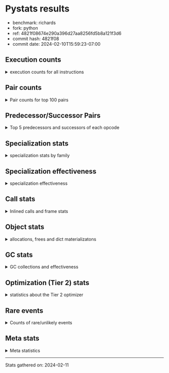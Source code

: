 
# Pystats results

- benchmark: richards
- fork: python
- ref: 4821f08674e290a396d27aa8256fd5b8a121f3d6
- commit hash: 4821f08
- commit date: 2024-02-10T15:59:23-07:00

## Execution counts

<details>
<summary> execution counts for all instructions </summary>

|Name | Count | Self | Cumulative | Miss ratio | 
|---|---:|---:|---:|---:|
| LOAD_FAST | 741,180,480 | 22.4% | 22.4% |  |
| LOAD_ATTR_INSTANCE_VALUE | 323,334,640 | 9.8% | 32.2% | 38.7% |
| TO_BOOL_BOOL | 274,862,740 | 8.3% | 40.6% |  |
| POP_JUMP_IF_FALSE | 208,167,600 | 6.3% | 46.9% |  |
| LOAD_ATTR_METHOD_WITH_VALUES | 155,455,760 | 4.7% | 51.6% | 48.9% |
| CALL_PY_EXACT_ARGS | 154,286,660 | 4.7% | 56.2% | 9.1% |
| RESUME_CHECK | 154,031,020 | 4.7% | 60.9% | 0.0% |
| RETURN_VALUE | 154,028,680 | 4.7% | 65.6% |  |
| STORE_FAST | 133,579,600 | 4.0% | 69.6% |  |
| STORE_ATTR_INSTANCE_VALUE | 119,225,200 | 3.6% | 73.2% | 14.5% |
| LOAD_GLOBAL_MODULE | 118,917,880 | 3.6% | 76.8% |  |
| COPY | 118,888,160 | 3.6% | 80.4% |  |
| LOAD_CONST | 111,925,520 | 3.4% | 83.8% |  |
| POP_TOP | 86,002,960 | 2.6% | 86.4% |  |
| POP_JUMP_IF_NOT_NONE | 61,509,760 | 1.9% | 88.3% |  |
| POP_JUMP_IF_TRUE | 55,180,480 | 1.7% | 90.0% |  |
| POP_JUMP_IF_NONE | 44,918,080 | 1.4% | 91.3% |  |
| LOAD_FAST_LOAD_FAST | 40,939,840 | 1.2% | 92.6% |  |
| UNARY_NOT | 39,780,960 | 1.2% | 93.8% |  |
| JUMP_BACKWARD | 37,106,560 | 1.1% | 94.9% |  |
| COMPARE_OP_INT | 28,265,780 | 0.9% | 95.8% |  |
| JUMP_FORWARD | 21,632,000 | 0.7% | 96.4% |  |
| LOAD_GLOBAL_BUILTIN | 21,053,080 | 0.6% | 97.0% |  |
| CALL_ISINSTANCE | 21,052,720 | 0.6% | 97.7% |  |
| BINARY_OP_ADD_INT | 19,346,780 | 0.6% | 98.3% |  |
| SWAP | 18,194,560 | 0.6% | 98.8% |  |
| BINARY_SUBSCR_LIST_INT | 13,614,360 | 0.4% | 99.2% |  |
| BINARY_OP | 8,002,520 | 0.2% | 99.5% |  |
| BINARY_OP_SUBTRACT_INT | 6,178,520 | 0.2% | 99.7% |  |
| FOR_ITER_RANGE | 3,724,180 | 0.1% | 99.8% |  |
| NOP | 3,718,160 | 0.1% | 99.9% |  |
| STORE_SUBSCR_LIST_INT | 2,980,440 | 0.1% | 100.0% |  |
| GET_ITER | 745,040 | 0.0% | 100.0% |  |
| RETURN_CONST | 10,880 | 0.0% | 100.0% |  |
| EXIT_INIT_CHECK | 7,800 | 0.0% | 100.0% |  |
| CALL_ALLOC_AND_ENTER_INIT | 7,800 | 0.0% | 100.0% |  |
| LOAD_ATTR | 5,880 | 0.0% | 100.0% |  |
| STORE_ATTR | 4,560 | 0.0% | 100.0% |  |
| CALL | 3,560 | 0.0% | 100.0% |  |
| LOAD_GLOBAL | 3,520 | 0.0% | 100.0% |  |
| BUILD_LIST | 2,560 | 0.0% | 100.0% |  |
| EXTENDED_ARG | 960 | 0.0% | 100.0% |  |
| INTERPRETER_EXIT | 840 | 0.0% | 100.0% |  |
| RESUME | 740 | 0.0% | 100.0% | 2.7% |
| PUSH_NULL | 640 | 0.0% | 100.0% |  |
| TO_BOOL | 600 | 0.0% | 100.0% |  |
| COMPARE_OP | 440 | 0.0% | 100.0% |  |
| CALL_BUILTIN_CLASS | 360 | 0.0% | 100.0% |  |
| LOAD_DEREF | 160 | 0.0% | 100.0% |  |
| FOR_ITER | 120 | 0.0% | 100.0% |  |
| LOAD_ATTR_MODULE | 120 | 0.0% | 100.0% |  |
| BINARY_SUBSCR | 80 | 0.0% | 100.0% |  |
| STORE_SUBSCR | 80 | 0.0% | 100.0% |  |
| CALL_FUNCTION_EX | 80 | 0.0% | 100.0% |  |
| COPY_FREE_VARS | 80 | 0.0% | 100.0% |  |
| BINARY_OP_SUBTRACT_FLOAT | 60 | 0.0% | 100.0% |  |


</details>

## Pair counts

<details>
<summary> Pair counts for top 100 pairs </summary>

|Pair | Count | Self | Cumulative | 
|---|---:|---:|---:|
| LOAD_FAST LOAD_ATTR_INSTANCE_VALUE | 271,081,480 | 8.2% | 8.2% |
| TO_BOOL_BOOL POP_JUMP_IF_FALSE | 179,901,440 | 5.4% | 13.7% |
| CALL_PY_EXACT_ARGS RESUME_CHECK | 154,022,180 | 4.7% | 18.3% |
| LOAD_FAST LOAD_ATTR_METHOD_WITH_VALUES | 154,017,720 | 4.7% | 23.0% |
| RESUME_CHECK LOAD_FAST | 119,089,300 | 3.6% | 26.6% |
| COPY TO_BOOL_BOOL | 100,693,440 | 3.0% | 29.6% |
| POP_JUMP_IF_FALSE LOAD_FAST | 99,494,080 | 3.0% | 32.7% |
| LOAD_ATTR_METHOD_WITH_VALUES CALL_PY_EXACT_ARGS | 94,094,560 | 2.8% | 35.5% |
| LOAD_FAST STORE_ATTR_INSTANCE_VALUE | 88,258,800 | 2.7% | 38.2% |
| STORE_FAST LOAD_FAST | 88,065,600 | 2.7% | 40.8% |
| STORE_ATTR_INSTANCE_VALUE LOAD_FAST | 83,526,620 | 2.5% | 43.4% |
| POP_TOP LOAD_FAST | 77,813,760 | 2.4% | 45.7% |
| LOAD_ATTR_INSTANCE_VALUE COPY | 68,352,580 | 2.1% | 47.8% |
| LOAD_CONST LOAD_FAST | 58,383,680 | 1.8% | 49.6% |
| LOAD_GLOBAL_MODULE TO_BOOL_BOOL | 58,155,080 | 1.8% | 51.3% |
| RETURN_VALUE TO_BOOL_BOOL | 55,180,400 | 1.7% | 53.0% |
| TO_BOOL_BOOL POP_JUMP_IF_TRUE | 55,180,380 | 1.7% | 54.7% |
| POP_JUMP_IF_NOT_NONE LOAD_FAST | 50,838,080 | 1.5% | 56.2% |
| RETURN_VALUE RETURN_VALUE | 49,544,320 | 1.5% | 57.7% |
| LOAD_ATTR_INSTANCE_VALUE STORE_FAST | 49,507,660 | 1.5% | 59.2% |
| LOAD_FAST POP_JUMP_IF_NOT_NONE | 46,631,040 | 1.4% | 60.6% |
| LOAD_FAST POP_JUMP_IF_NONE | 44,918,080 | 1.4% | 62.0% |
| LOAD_ATTR_INSTANCE_VALUE LOAD_FAST | 43,117,860 | 1.3% | 63.3% |
| LOAD_FAST RETURN_VALUE | 42,594,640 | 1.3% | 64.6% |
| POP_JUMP_IF_FALSE POP_TOP | 39,780,960 | 1.2% | 65.8% |
| TO_BOOL_BOOL UNARY_NOT | 39,780,920 | 1.2% | 67.0% |
| LOAD_ATTR_INSTANCE_VALUE TO_BOOL_BOOL | 39,780,880 | 1.2% | 68.2% |
| LOAD_ATTR_INSTANCE_VALUE CALL_PY_EXACT_ARGS | 34,927,800 | 1.1% | 69.3% |
| POP_JUMP_IF_NONE JUMP_BACKWARD | 34,127,360 | 1.0% | 70.3% |
| JUMP_BACKWARD LOAD_GLOBAL_MODULE | 34,127,340 | 1.0% | 71.3% |
| UNARY_NOT COPY | 32,340,960 | 1.0% | 72.3% |
| POP_JUMP_IF_TRUE POP_TOP | 32,340,960 | 1.0% | 73.3% |
| RETURN_VALUE STORE_FAST | 31,693,600 | 1.0% | 74.2% |
| STORE_ATTR_INSTANCE_VALUE LOAD_CONST | 30,775,280 | 0.9% | 75.2% |
| LOAD_ATTR_INSTANCE_VALUE LOAD_CONST | 29,170,660 | 0.9% | 76.1% |
| LOAD_ATTR_METHOD_WITH_VALUES LOAD_FAST_LOAD_FAST | 28,491,480 | 0.9% | 76.9% |
| COMPARE_OP_INT POP_JUMP_IF_FALSE | 28,265,780 | 0.9% | 77.8% |
| LOAD_ATTR_METHOD_WITH_VALUES LOAD_FAST | 28,234,020 | 0.9% | 78.6% |
| LOAD_FAST LOAD_GLOBAL_MODULE | 27,558,080 | 0.8% | 79.5% |
| POP_JUMP_IF_FALSE RETURN_VALUE | 26,784,960 | 0.8% | 80.3% |
| LOAD_ATTR_INSTANCE_VALUE RETURN_VALUE | 25,870,100 | 0.8% | 81.1% |
| POP_JUMP_IF_FALSE LOAD_GLOBAL_MODULE | 24,661,880 | 0.7% | 81.8% |
| LOAD_FAST STORE_FAST | 24,402,240 | 0.7% | 82.5% |
| RESUME_CHECK LOAD_CONST | 21,321,080 | 0.6% | 83.2% |
| JUMP_FORWARD LOAD_FAST | 21,259,520 | 0.6% | 83.8% |
| LOAD_GLOBAL_BUILTIN LOAD_FAST | 21,053,080 | 0.6% | 84.5% |
| POP_JUMP_IF_TRUE LOAD_FAST | 21,052,800 | 0.6% | 85.1% |
| LOAD_FAST_LOAD_FAST LOAD_ATTR_INSTANCE_VALUE | 21,052,760 | 0.6% | 85.7% |
| STORE_FAST LOAD_GLOBAL_BUILTIN | 21,052,640 | 0.6% | 86.4% |
| CALL_ISINSTANCE TO_BOOL_BOOL | 21,052,640 | 0.6% | 87.0% |
| LOAD_GLOBAL_MODULE CALL_ISINSTANCE | 21,052,640 | 0.6% | 87.7% |
| COPY LOAD_ATTR_INSTANCE_VALUE | 18,194,360 | 0.6% | 88.2% |
| SWAP STORE_ATTR_INSTANCE_VALUE | 18,194,360 | 0.6% | 88.8% |
| LOAD_CONST BINARY_OP_ADD_INT | 16,368,160 | 0.5% | 89.3% |
| LOAD_ATTR_INSTANCE_VALUE POP_JUMP_IF_NOT_NONE | 14,878,680 | 0.5% | 89.7% |
| LOAD_FAST CALL_PY_EXACT_ARGS | 14,358,760 | 0.4% | 90.1% |
| RETURN_VALUE POP_TOP | 13,878,280 | 0.4% | 90.6% |
| POP_JUMP_IF_FALSE LOAD_CONST | 13,727,040 | 0.4% | 91.0% |
| RESUME_CHECK LOAD_GLOBAL_MODULE | 13,617,600 | 0.4% | 91.4% |
| LOAD_FAST BINARY_SUBSCR_LIST_INT | 13,614,320 | 0.4% | 91.8% |
| LOAD_CONST STORE_FAST | 13,613,120 | 0.4% | 92.2% |
| STORE_FAST JUMP_FORWARD | 13,447,360 | 0.4% | 92.6% |
| BINARY_OP_ADD_INT SWAP | 13,392,260 | 0.4% | 93.0% |
| LOAD_FAST_LOAD_FAST STORE_ATTR_INSTANCE_VALUE | 12,441,600 | 0.4% | 93.4% |
| LOAD_GLOBAL_MODULE COMPARE_OP_INT | 10,964,360 | 0.3% | 93.7% |
| LOAD_GLOBAL_MODULE LOAD_ATTR_INSTANCE_VALUE | 10,642,960 | 0.3% | 94.1% |
| BINARY_SUBSCR_LIST_INT STORE_FAST | 10,638,380 | 0.3% | 94.4% |
| LOAD_GLOBAL_MODULE COPY | 10,413,720 | 0.3% | 94.7% |
| LOAD_CONST COMPARE_OP_INT | 9,378,720 | 0.3% | 95.0% |
| POP_TOP JUMP_FORWARD | 8,184,640 | 0.2% | 95.2% |
| LOAD_CONST BINARY_OP | 7,997,040 | 0.2% | 95.5% |
| LOAD_ATTR_INSTANCE_VALUE COMPARE_OP_INT | 7,922,480 | 0.2% | 95.7% |
| LOAD_FAST COPY | 7,780,800 | 0.2% | 95.9% |
| POP_JUMP_IF_NOT_NONE LOAD_FAST_LOAD_FAST | 7,697,600 | 0.2% | 96.2% |
| POP_JUMP_IF_NONE LOAD_FAST | 7,549,440 | 0.2% | 96.4% |
| STORE_FAST LOAD_GLOBAL_MODULE | 7,441,200 | 0.2% | 96.6% |
| LOAD_FAST_LOAD_FAST CALL_PY_EXACT_ARGS | 7,440,440 | 0.2% | 96.9% |
| UNARY_NOT RETURN_VALUE | 7,440,000 | 0.2% | 97.1% |
| LOAD_CONST BINARY_OP_SUBTRACT_INT | 6,178,480 | 0.2% | 97.3% |
| BINARY_OP LOAD_CONST | 4,797,140 | 0.1% | 97.4% |
| LOAD_ATTR_INSTANCE_VALUE LOAD_GLOBAL_MODULE | 4,465,200 | 0.1% | 97.6% |
| STORE_ATTR_INSTANCE_VALUE LOAD_GLOBAL_MODULE | 3,833,780 | 0.1% | 97.7% |
| RETURN_VALUE LOAD_FAST | 3,726,400 | 0.1% | 97.8% |
| NOP LOAD_FAST | 3,718,080 | 0.1% | 97.9% |
| POP_JUMP_IF_FALSE NOP | 3,718,080 | 0.1% | 98.0% |
| POP_JUMP_IF_NONE LOAD_FAST_LOAD_FAST | 3,240,640 | 0.1% | 98.1% |
| STORE_FAST LOAD_CONST | 3,200,000 | 0.1% | 98.2% |
| BINARY_OP_SUBTRACT_INT SWAP | 3,199,980 | 0.1% | 98.3% |
| LOAD_GLOBAL_MODULE CALL_PY_EXACT_ARGS | 3,199,880 | 0.1% | 98.4% |
| LOAD_ATTR_METHOD_WITH_VALUES LOAD_GLOBAL_MODULE | 3,199,600 | 0.1% | 98.5% |
| LOAD_FAST STORE_SUBSCR_LIST_INT | 2,980,400 | 0.1% | 98.6% |
| LOAD_GLOBAL_MODULE LOAD_FAST | 2,980,340 | 0.1% | 98.7% |
| FOR_ITER_RANGE STORE_FAST | 2,979,140 | 0.1% | 98.8% |
| JUMP_BACKWARD FOR_ITER_RANGE | 2,978,840 | 0.1% | 98.9% |
| BINARY_OP_ADD_INT LOAD_CONST | 2,978,540 | 0.1% | 98.9% |
| BINARY_OP_SUBTRACT_INT LOAD_FAST | 2,978,540 | 0.1% | 99.0% |
| STORE_SUBSCR_LIST_INT JUMP_BACKWARD | 2,978,540 | 0.1% | 99.1% |
| LOAD_ATTR_INSTANCE_VALUE BINARY_OP_ADD_INT | 2,978,520 | 0.1% | 99.2% |
| LOAD_FAST LOAD_CONST | 2,976,400 | 0.1% | 99.3% |
| BINARY_OP_ADD_INT LOAD_FAST | 2,975,980 | 0.1% | 99.4% |


</details>

## Predecessor/Successor Pairs

<details>
<summary> Top 5 predecessors and successors of each opcode </summary>

### CACHE

<details>
<summary> Successors and predecessors for CACHE </summary>

|Successors | Count | Percentage | 
|---|---:|---:|
| RESUME_CHECK | 620 | 73.8% |
| RESUME | 220 | 26.2% |


</details>

### BINARY_SUBSCR

<details>
<summary> Successors and predecessors for BINARY_SUBSCR </summary>

|Predecessors | Count | Percentage | 
|---|---:|---:|
| LOAD_FAST | 80 | 100.0% |

|Successors | Count | Percentage | 
|---|---:|---:|
| BINARY_SUBSCR_LIST_INT | 40 | 50.0% |
| LOAD_FAST | 20 | 25.0% |
| STORE_FAST | 20 | 25.0% |


</details>

### EXIT_INIT_CHECK

<details>
<summary> Successors and predecessors for EXIT_INIT_CHECK </summary>

|Predecessors | Count | Percentage | 
|---|---:|---:|
| RETURN_CONST | 7,800 | 100.0% |

|Successors | Count | Percentage | 
|---|---:|---:|
| RETURN_VALUE | 7,800 | 100.0% |


</details>

### GET_ITER

<details>
<summary> Successors and predecessors for GET_ITER </summary>

|Predecessors | Count | Percentage | 
|---|---:|---:|
| LOAD_GLOBAL_MODULE | 744,620 | 99.9% |
| CALL_BUILTIN_CLASS | 300 | 0.0% |
| LOAD_FAST | 80 | 0.0% |
| CALL | 20 | 0.0% |
| LOAD_GLOBAL | 20 | 0.0% |

|Successors | Count | Percentage | 
|---|---:|---:|
| FOR_ITER_RANGE | 744,680 | 100.0% |
| EXTENDED_ARG | 320 | 0.0% |
| FOR_ITER | 40 | 0.0% |


</details>

### INTERPRETER_EXIT

<details>
<summary> Successors and predecessors for INTERPRETER_EXIT </summary>

|Predecessors | Count | Percentage | 
|---|---:|---:|
| RETURN_CONST | 840 | 100.0% |


</details>

### NOP

<details>
<summary> Successors and predecessors for NOP </summary>

|Predecessors | Count | Percentage | 
|---|---:|---:|
| POP_JUMP_IF_FALSE | 3,718,080 | 100.0% |
| POP_TOP | 80 | 0.0% |

|Successors | Count | Percentage | 
|---|---:|---:|
| LOAD_FAST | 3,718,080 | 100.0% |
| LOAD_DEREF | 80 | 0.0% |


</details>

### POP_TOP

<details>
<summary> Successors and predecessors for POP_TOP </summary>

|Predecessors | Count | Percentage | 
|---|---:|---:|
| POP_JUMP_IF_FALSE | 39,780,960 | 46.3% |
| POP_JUMP_IF_TRUE | 32,340,960 | 37.6% |
| RETURN_VALUE | 13,878,280 | 16.1% |
| RETURN_CONST | 2,240 | 0.0% |
| CALL | 520 | 0.0% |

|Successors | Count | Percentage | 
|---|---:|---:|
| LOAD_FAST | 77,813,760 | 90.5% |
| JUMP_FORWARD | 8,184,640 | 9.5% |
| RETURN_CONST | 1,920 | 0.0% |
| LOAD_GLOBAL_MODULE | 1,680 | 0.0% |
| JUMP_BACKWARD | 320 | 0.0% |


</details>

### PUSH_NULL

<details>
<summary> Successors and predecessors for PUSH_NULL </summary>

|Predecessors | Count | Percentage | 
|---|---:|---:|
| LOAD_FAST | 480 | 75.0% |
| LOAD_DEREF | 80 | 12.5% |
| LOAD_ATTR_MODULE | 60 | 9.4% |
| LOAD_ATTR | 20 | 3.1% |

|Successors | Count | Percentage | 
|---|---:|---:|
| CALL | 560 | 87.5% |
| LOAD_FAST | 80 | 12.5% |


</details>

### RETURN_VALUE

<details>
<summary> Successors and predecessors for RETURN_VALUE </summary>

|Predecessors | Count | Percentage | 
|---|---:|---:|
| RETURN_VALUE | 49,544,320 | 32.2% |
| LOAD_FAST | 42,594,640 | 27.7% |
| POP_JUMP_IF_FALSE | 26,784,960 | 17.4% |
| LOAD_ATTR_INSTANCE_VALUE | 25,870,100 | 16.8% |
| UNARY_NOT | 7,440,000 | 4.8% |

|Successors | Count | Percentage | 
|---|---:|---:|
| TO_BOOL_BOOL | 55,180,400 | 35.8% |
| RETURN_VALUE | 49,544,320 | 32.2% |
| STORE_FAST | 31,693,600 | 20.6% |
| POP_TOP | 13,878,280 | 9.0% |
| LOAD_FAST | 3,726,400 | 2.4% |


</details>

### STORE_SUBSCR

<details>
<summary> Successors and predecessors for STORE_SUBSCR </summary>

|Predecessors | Count | Percentage | 
|---|---:|---:|
| LOAD_FAST | 80 | 100.0% |

|Successors | Count | Percentage | 
|---|---:|---:|
| STORE_SUBSCR_LIST_INT | 40 | 50.0% |
| JUMP_BACKWARD | 20 | 25.0% |
| RETURN_CONST | 20 | 25.0% |


</details>

### TO_BOOL

<details>
<summary> Successors and predecessors for TO_BOOL </summary>

|Predecessors | Count | Percentage | 
|---|---:|---:|
| COPY | 160 | 26.7% |
| RETURN_VALUE | 80 | 13.3% |
| CALL | 80 | 13.3% |
| CALL_ISINSTANCE | 80 | 13.3% |
| LOAD_GLOBAL | 60 | 10.0% |

|Successors | Count | Percentage | 
|---|---:|---:|
| TO_BOOL_BOOL | 300 | 50.0% |
| POP_JUMP_IF_FALSE | 160 | 26.7% |
| POP_JUMP_IF_TRUE | 100 | 16.7% |
| UNARY_NOT | 40 | 6.7% |


</details>

### UNARY_NOT

<details>
<summary> Successors and predecessors for UNARY_NOT </summary>

|Predecessors | Count | Percentage | 
|---|---:|---:|
| TO_BOOL_BOOL | 39,780,920 | 100.0% |
| TO_BOOL | 40 | 0.0% |

|Successors | Count | Percentage | 
|---|---:|---:|
| COPY | 32,340,960 | 81.3% |
| RETURN_VALUE | 7,440,000 | 18.7% |


</details>

### BINARY_OP

<details>
<summary> Successors and predecessors for BINARY_OP </summary>

|Predecessors | Count | Percentage | 
|---|---:|---:|
| LOAD_CONST | 7,997,040 | 99.9% |
| BINARY_OP | 2,840 | 0.0% |
| LOAD_GLOBAL_MODULE | 2,540 | 0.0% |
| LOAD_FAST | 40 | 0.0% |
| LOAD_ATTR | 20 | 0.0% |

|Successors | Count | Percentage | 
|---|---:|---:|
| LOAD_CONST | 4,797,140 | 59.9% |
| SWAP | 1,602,320 | 20.0% |
| LOAD_FAST | 1,600,040 | 20.0% |
| BINARY_OP | 2,840 | 0.0% |
| BINARY_OP_ADD_INT | 100 | 0.0% |


</details>

### BUILD_LIST

<details>
<summary> Successors and predecessors for BUILD_LIST </summary>

|Predecessors | Count | Percentage | 
|---|---:|---:|
| LOAD_CONST | 2,560 | 100.0% |

|Successors | Count | Percentage | 
|---|---:|---:|
| LOAD_GLOBAL_MODULE | 2,520 | 98.4% |
| LOAD_GLOBAL | 40 | 1.6% |


</details>

### CALL

<details>
<summary> Successors and predecessors for CALL </summary>

|Predecessors | Count | Percentage | 
|---|---:|---:|
| PUSH_NULL | 560 | 15.7% |
| LOAD_GLOBAL | 540 | 15.2% |
| LOAD_GLOBAL_MODULE | 540 | 15.2% |
| LOAD_ATTR | 500 | 14.0% |
| LOAD_ATTR_METHOD_WITH_VALUES | 400 | 11.2% |

|Successors | Count | Percentage | 
|---|---:|---:|
| CALL_PY_EXACT_ARGS | 800 | 22.5% |
| POP_TOP | 520 | 14.6% |
| CALL_ALLOC_AND_ENTER_INIT | 520 | 14.6% |
| RESUME | 440 | 12.4% |
| RESUME_CHECK | 360 | 10.1% |


</details>

### CALL_FUNCTION_EX

<details>
<summary> Successors and predecessors for CALL_FUNCTION_EX </summary>

|Predecessors | Count | Percentage | 
|---|---:|---:|
| LOAD_FAST | 80 | 100.0% |

|Successors | Count | Percentage | 
|---|---:|---:|
| COPY_FREE_VARS | 80 | 100.0% |


</details>

### COMPARE_OP

<details>
<summary> Successors and predecessors for COMPARE_OP </summary>

|Predecessors | Count | Percentage | 
|---|---:|---:|
| LOAD_CONST | 240 | 54.5% |
| LOAD_GLOBAL | 60 | 13.6% |
| LOAD_GLOBAL_MODULE | 60 | 13.6% |
| LOAD_ATTR | 40 | 9.1% |
| LOAD_ATTR_INSTANCE_VALUE | 40 | 9.1% |

|Successors | Count | Percentage | 
|---|---:|---:|
| POP_JUMP_IF_FALSE | 220 | 50.0% |
| COMPARE_OP_INT | 220 | 50.0% |


</details>

### COPY

<details>
<summary> Successors and predecessors for COPY </summary>

|Predecessors | Count | Percentage | 
|---|---:|---:|
| LOAD_ATTR_INSTANCE_VALUE | 68,352,580 | 57.5% |
| UNARY_NOT | 32,340,960 | 27.2% |
| LOAD_GLOBAL_MODULE | 10,413,720 | 8.8% |
| LOAD_FAST | 7,780,800 | 6.5% |
| LOAD_ATTR | 60 | 0.0% |

|Successors | Count | Percentage | 
|---|---:|---:|
| TO_BOOL_BOOL | 100,693,440 | 84.7% |
| LOAD_ATTR_INSTANCE_VALUE | 18,194,360 | 15.3% |
| LOAD_ATTR | 200 | 0.0% |
| TO_BOOL | 160 | 0.0% |


</details>

### COPY_FREE_VARS

<details>
<summary> Successors and predecessors for COPY_FREE_VARS </summary>

|Predecessors | Count | Percentage | 
|---|---:|---:|
| CALL_FUNCTION_EX | 80 | 100.0% |

|Successors | Count | Percentage | 
|---|---:|---:|
| RESUME_CHECK | 60 | 75.0% |
| RESUME | 20 | 25.0% |


</details>

### EXTENDED_ARG

<details>
<summary> Successors and predecessors for EXTENDED_ARG </summary>

|Predecessors | Count | Percentage | 
|---|---:|---:|
| GET_ITER | 320 | 33.3% |
| JUMP_BACKWARD | 320 | 33.3% |
| POP_JUMP_IF_FALSE | 320 | 33.3% |

|Successors | Count | Percentage | 
|---|---:|---:|
| FOR_ITER_RANGE | 600 | 62.5% |
| JUMP_BACKWARD | 320 | 33.3% |
| FOR_ITER | 40 | 4.2% |


</details>

### FOR_ITER

<details>
<summary> Successors and predecessors for FOR_ITER </summary>

|Predecessors | Count | Percentage | 
|---|---:|---:|
| GET_ITER | 40 | 33.3% |
| EXTENDED_ARG | 40 | 33.3% |
| JUMP_BACKWARD | 40 | 33.3% |

|Successors | Count | Percentage | 
|---|---:|---:|
| STORE_FAST | 60 | 50.0% |
| FOR_ITER_RANGE | 60 | 50.0% |


</details>

### JUMP_BACKWARD

<details>
<summary> Successors and predecessors for JUMP_BACKWARD </summary>

|Predecessors | Count | Percentage | 
|---|---:|---:|
| POP_JUMP_IF_NONE | 34,127,360 | 92.0% |
| STORE_SUBSCR_LIST_INT | 2,978,540 | 8.0% |
| POP_TOP | 320 | 0.0% |
| EXTENDED_ARG | 320 | 0.0% |
| STORE_SUBSCR | 20 | 0.0% |

|Successors | Count | Percentage | 
|---|---:|---:|
| LOAD_GLOBAL_MODULE | 34,127,340 | 92.0% |
| FOR_ITER_RANGE | 2,978,840 | 8.0% |
| EXTENDED_ARG | 320 | 0.0% |
| FOR_ITER | 40 | 0.0% |
| LOAD_GLOBAL | 20 | 0.0% |


</details>

### JUMP_FORWARD

<details>
<summary> Successors and predecessors for JUMP_FORWARD </summary>

|Predecessors | Count | Percentage | 
|---|---:|---:|
| STORE_FAST | 13,447,360 | 62.2% |
| POP_TOP | 8,184,640 | 37.8% |

|Successors | Count | Percentage | 
|---|---:|---:|
| LOAD_FAST | 21,259,520 | 98.3% |
| LOAD_FAST_LOAD_FAST | 372,480 | 1.7% |


</details>

### LOAD_ATTR

<details>
<summary> Successors and predecessors for LOAD_ATTR </summary>

|Predecessors | Count | Percentage | 
|---|---:|---:|
| LOAD_FAST | 2,880 | 49.0% |
| LOAD_GLOBAL_MODULE | 2,000 | 34.0% |
| LOAD_ATTR | 280 | 4.8% |
| LOAD_GLOBAL | 240 | 4.1% |
| COPY | 200 | 3.4% |

|Successors | Count | Percentage | 
|---|---:|---:|
| LOAD_FAST_LOAD_FAST | 1,960 | 33.3% |
| LOAD_ATTR_INSTANCE_VALUE | 1,100 | 18.7% |
| LOAD_ATTR_METHOD_WITH_VALUES | 700 | 11.9% |
| CALL | 500 | 8.5% |
| LOAD_FAST | 440 | 7.5% |


</details>

### LOAD_CONST

<details>
<summary> Successors and predecessors for LOAD_CONST </summary>

|Predecessors | Count | Percentage | 
|---|---:|---:|
| STORE_ATTR_INSTANCE_VALUE | 30,775,280 | 27.5% |
| LOAD_ATTR_INSTANCE_VALUE | 29,170,660 | 26.1% |
| RESUME_CHECK | 21,321,080 | 19.0% |
| POP_JUMP_IF_FALSE | 13,727,040 | 12.3% |
| BINARY_OP | 4,797,140 | 4.3% |

|Successors | Count | Percentage | 
|---|---:|---:|
| LOAD_FAST | 58,383,680 | 52.2% |
| BINARY_OP_ADD_INT | 16,368,160 | 14.6% |
| STORE_FAST | 13,613,120 | 12.2% |
| COMPARE_OP_INT | 9,378,720 | 8.4% |
| BINARY_OP | 7,997,040 | 7.1% |


</details>

### LOAD_DEREF

<details>
<summary> Successors and predecessors for LOAD_DEREF </summary>

|Predecessors | Count | Percentage | 
|---|---:|---:|
| NOP | 80 | 50.0% |
| STORE_FAST | 80 | 50.0% |

|Successors | Count | Percentage | 
|---|---:|---:|
| PUSH_NULL | 80 | 50.0% |
| STORE_FAST | 80 | 50.0% |


</details>

### LOAD_FAST

<details>
<summary> Successors and predecessors for LOAD_FAST </summary>

|Predecessors | Count | Percentage | 
|---|---:|---:|
| RESUME_CHECK | 119,089,300 | 16.1% |
| POP_JUMP_IF_FALSE | 99,494,080 | 13.4% |
| STORE_FAST | 88,065,600 | 11.9% |
| STORE_ATTR_INSTANCE_VALUE | 83,526,620 | 11.3% |
| POP_TOP | 77,813,760 | 10.5% |

|Successors | Count | Percentage | 
|---|---:|---:|
| LOAD_ATTR_INSTANCE_VALUE | 271,081,480 | 36.6% |
| LOAD_ATTR_METHOD_WITH_VALUES | 154,017,720 | 20.8% |
| STORE_ATTR_INSTANCE_VALUE | 88,258,800 | 11.9% |
| POP_JUMP_IF_NOT_NONE | 46,631,040 | 6.3% |
| POP_JUMP_IF_NONE | 44,918,080 | 6.1% |


</details>

### LOAD_FAST_LOAD_FAST

<details>
<summary> Successors and predecessors for LOAD_FAST_LOAD_FAST </summary>

|Predecessors | Count | Percentage | 
|---|---:|---:|
| LOAD_ATTR_METHOD_WITH_VALUES | 28,491,480 | 69.6% |
| POP_JUMP_IF_NOT_NONE | 7,697,600 | 18.8% |
| POP_JUMP_IF_NONE | 3,240,640 | 7.9% |
| STORE_ATTR_INSTANCE_VALUE | 756,500 | 1.8% |
| JUMP_FORWARD | 372,480 | 0.9% |

|Successors | Count | Percentage | 
|---|---:|---:|
| LOAD_ATTR_INSTANCE_VALUE | 21,052,760 | 51.4% |
| STORE_ATTR_INSTANCE_VALUE | 12,441,600 | 30.4% |
| CALL_PY_EXACT_ARGS | 7,440,440 | 18.2% |
| LOAD_FAST_LOAD_FAST | 3,200 | 0.0% |
| STORE_ATTR | 1,280 | 0.0% |


</details>

### LOAD_GLOBAL

<details>
<summary> Successors and predecessors for LOAD_GLOBAL </summary>

|Predecessors | Count | Percentage | 
|---|---:|---:|
| LOAD_FAST | 640 | 18.2% |
| STORE_FAST | 560 | 15.9% |
| RETURN_VALUE | 280 | 8.0% |
| LOAD_CONST | 280 | 8.0% |
| POP_TOP | 240 | 6.8% |

|Successors | Count | Percentage | 
|---|---:|---:|
| LOAD_GLOBAL_MODULE | 1,640 | 46.6% |
| CALL | 540 | 15.3% |
| LOAD_FAST | 260 | 7.4% |
| LOAD_ATTR | 240 | 6.8% |
| LOAD_GLOBAL | 240 | 6.8% |


</details>

### POP_JUMP_IF_FALSE

<details>
<summary> Successors and predecessors for POP_JUMP_IF_FALSE </summary>

|Predecessors | Count | Percentage | 
|---|---:|---:|
| TO_BOOL_BOOL | 179,901,440 | 86.4% |
| COMPARE_OP_INT | 28,265,780 | 13.6% |
| COMPARE_OP | 220 | 0.0% |
| TO_BOOL | 160 | 0.0% |

|Successors | Count | Percentage | 
|---|---:|---:|
| LOAD_FAST | 99,494,080 | 47.8% |
| POP_TOP | 39,780,960 | 19.1% |
| RETURN_VALUE | 26,784,960 | 12.9% |
| LOAD_GLOBAL_MODULE | 24,661,880 | 11.8% |
| LOAD_CONST | 13,727,040 | 6.6% |


</details>

### POP_JUMP_IF_NONE

<details>
<summary> Successors and predecessors for POP_JUMP_IF_NONE </summary>

|Predecessors | Count | Percentage | 
|---|---:|---:|
| LOAD_FAST | 44,918,080 | 100.0% |

|Successors | Count | Percentage | 
|---|---:|---:|
| JUMP_BACKWARD | 34,127,360 | 76.0% |
| LOAD_FAST | 7,549,440 | 16.8% |
| LOAD_FAST_LOAD_FAST | 3,240,640 | 7.2% |
| RETURN_CONST | 320 | 0.0% |
| LOAD_GLOBAL_MODULE | 300 | 0.0% |


</details>

### POP_JUMP_IF_NOT_NONE

<details>
<summary> Successors and predecessors for POP_JUMP_IF_NOT_NONE </summary>

|Predecessors | Count | Percentage | 
|---|---:|---:|
| LOAD_FAST | 46,631,040 | 75.8% |
| LOAD_ATTR_INSTANCE_VALUE | 14,878,680 | 24.2% |
| LOAD_ATTR | 40 | 0.0% |

|Successors | Count | Percentage | 
|---|---:|---:|
| LOAD_FAST | 50,838,080 | 82.7% |
| LOAD_FAST_LOAD_FAST | 7,697,600 | 12.5% |
| LOAD_CONST | 2,974,080 | 4.8% |


</details>

### POP_JUMP_IF_TRUE

<details>
<summary> Successors and predecessors for POP_JUMP_IF_TRUE </summary>

|Predecessors | Count | Percentage | 
|---|---:|---:|
| TO_BOOL_BOOL | 55,180,380 | 100.0% |
| TO_BOOL | 100 | 0.0% |

|Successors | Count | Percentage | 
|---|---:|---:|
| POP_TOP | 32,340,960 | 58.6% |
| LOAD_FAST | 21,052,800 | 38.2% |
| RETURN_VALUE | 1,786,720 | 3.2% |


</details>

### RETURN_CONST

<details>
<summary> Successors and predecessors for RETURN_CONST </summary>

|Predecessors | Count | Percentage | 
|---|---:|---:|
| STORE_ATTR_INSTANCE_VALUE | 6,280 | 57.7% |
| POP_TOP | 1,920 | 17.6% |
| STORE_SUBSCR_LIST_INT | 1,900 | 17.5% |
| POP_JUMP_IF_NONE | 320 | 2.9% |
| FOR_ITER_RANGE | 320 | 2.9% |

|Successors | Count | Percentage | 
|---|---:|---:|
| EXIT_INIT_CHECK | 7,800 | 71.7% |
| POP_TOP | 2,240 | 20.6% |
| INTERPRETER_EXIT | 840 | 7.7% |


</details>

### STORE_ATTR

<details>
<summary> Successors and predecessors for STORE_ATTR </summary>

|Predecessors | Count | Percentage | 
|---|---:|---:|
| LOAD_FAST | 2,640 | 57.9% |
| LOAD_FAST_LOAD_FAST | 1,280 | 28.1% |
| STORE_ATTR | 320 | 7.0% |
| SWAP | 200 | 4.4% |
| LOAD_GLOBAL | 60 | 1.3% |

|Successors | Count | Percentage | 
|---|---:|---:|
| LOAD_FAST | 1,380 | 30.3% |
| STORE_ATTR_INSTANCE_VALUE | 1,320 | 28.9% |
| LOAD_FAST_LOAD_FAST | 940 | 20.6% |
| LOAD_CONST | 400 | 8.8% |
| STORE_ATTR | 320 | 7.0% |


</details>

### STORE_FAST

<details>
<summary> Successors and predecessors for STORE_FAST </summary>

|Predecessors | Count | Percentage | 
|---|---:|---:|
| LOAD_ATTR_INSTANCE_VALUE | 49,507,660 | 37.1% |
| RETURN_VALUE | 31,693,600 | 23.7% |
| LOAD_FAST | 24,402,240 | 18.3% |
| LOAD_CONST | 13,613,120 | 10.2% |
| BINARY_SUBSCR_LIST_INT | 10,638,380 | 8.0% |

|Successors | Count | Percentage | 
|---|---:|---:|
| LOAD_FAST | 88,065,600 | 65.9% |
| LOAD_GLOBAL_BUILTIN | 21,052,640 | 15.8% |
| JUMP_FORWARD | 13,447,360 | 10.1% |
| LOAD_GLOBAL_MODULE | 7,441,200 | 5.6% |
| LOAD_CONST | 3,200,000 | 2.4% |


</details>

### SWAP

<details>
<summary> Successors and predecessors for SWAP </summary>

|Predecessors | Count | Percentage | 
|---|---:|---:|
| BINARY_OP_ADD_INT | 13,392,260 | 73.6% |
| BINARY_OP_SUBTRACT_INT | 3,199,980 | 17.6% |
| BINARY_OP | 1,602,320 | 8.8% |

|Successors | Count | Percentage | 
|---|---:|---:|
| STORE_ATTR_INSTANCE_VALUE | 18,194,360 | 100.0% |
| STORE_ATTR | 200 | 0.0% |


</details>

### RESUME

<details>
<summary> Successors and predecessors for RESUME </summary>

|Predecessors | Count | Percentage | 
|---|---:|---:|
| CALL | 440 | 59.5% |
| CACHE | 220 | 29.7% |
| CALL_PY_EXACT_ARGS | 60 | 8.1% |
| COPY_FREE_VARS | 20 | 2.7% |

|Successors | Count | Percentage | 
|---|---:|---:|
| LOAD_FAST | 300 | 40.5% |
| LOAD_GLOBAL | 220 | 29.7% |
| LOAD_CONST | 200 | 27.0% |
| LOAD_FAST_LOAD_FAST | 20 | 2.7% |


</details>

### BINARY_OP_ADD_INT

<details>
<summary> Successors and predecessors for BINARY_OP_ADD_INT </summary>

|Predecessors | Count | Percentage | 
|---|---:|---:|
| LOAD_CONST | 16,368,160 | 84.6% |
| LOAD_ATTR_INSTANCE_VALUE | 2,978,520 | 15.4% |
| BINARY_OP | 100 | 0.0% |

|Successors | Count | Percentage | 
|---|---:|---:|
| SWAP | 13,392,260 | 69.2% |
| LOAD_CONST | 2,978,540 | 15.4% |
| LOAD_FAST | 2,975,980 | 15.4% |


</details>

### BINARY_OP_SUBTRACT_FLOAT

<details>
<summary> Successors and predecessors for BINARY_OP_SUBTRACT_FLOAT </summary>

|Predecessors | Count | Percentage | 
|---|---:|---:|
| LOAD_FAST | 40 | 66.7% |
| BINARY_OP | 20 | 33.3% |

|Successors | Count | Percentage | 
|---|---:|---:|
| STORE_FAST | 60 | 100.0% |


</details>

### BINARY_OP_SUBTRACT_INT

<details>
<summary> Successors and predecessors for BINARY_OP_SUBTRACT_INT </summary>

|Predecessors | Count | Percentage | 
|---|---:|---:|
| LOAD_CONST | 6,178,480 | 100.0% |
| BINARY_OP | 40 | 0.0% |

|Successors | Count | Percentage | 
|---|---:|---:|
| SWAP | 3,199,980 | 51.8% |
| LOAD_FAST | 2,978,540 | 48.2% |


</details>

### BINARY_SUBSCR_LIST_INT

<details>
<summary> Successors and predecessors for BINARY_SUBSCR_LIST_INT </summary>

|Predecessors | Count | Percentage | 
|---|---:|---:|
| LOAD_FAST | 13,614,320 | 100.0% |
| BINARY_SUBSCR | 40 | 0.0% |

|Successors | Count | Percentage | 
|---|---:|---:|
| STORE_FAST | 10,638,380 | 78.1% |
| LOAD_FAST | 2,975,980 | 21.9% |


</details>

### CALL_ALLOC_AND_ENTER_INIT

<details>
<summary> Successors and predecessors for CALL_ALLOC_AND_ENTER_INIT </summary>

|Predecessors | Count | Percentage | 
|---|---:|---:|
| LOAD_GLOBAL_MODULE | 5,600 | 71.8% |
| RETURN_VALUE | 1,680 | 21.5% |
| CALL | 520 | 6.7% |

|Successors | Count | Percentage | 
|---|---:|---:|
| RESUME_CHECK | 7,800 | 100.0% |


</details>

### CALL_BUILTIN_CLASS

<details>
<summary> Successors and predecessors for CALL_BUILTIN_CLASS </summary>

|Predecessors | Count | Percentage | 
|---|---:|---:|
| LOAD_FAST | 320 | 88.9% |
| CALL | 40 | 11.1% |

|Successors | Count | Percentage | 
|---|---:|---:|
| GET_ITER | 300 | 83.3% |
| STORE_FAST | 60 | 16.7% |


</details>

### CALL_ISINSTANCE

<details>
<summary> Successors and predecessors for CALL_ISINSTANCE </summary>

|Predecessors | Count | Percentage | 
|---|---:|---:|
| LOAD_GLOBAL_MODULE | 21,052,640 | 100.0% |
| CALL | 80 | 0.0% |

|Successors | Count | Percentage | 
|---|---:|---:|
| TO_BOOL_BOOL | 21,052,640 | 100.0% |
| TO_BOOL | 80 | 0.0% |


</details>

### CALL_PY_EXACT_ARGS

<details>
<summary> Successors and predecessors for CALL_PY_EXACT_ARGS </summary>

|Predecessors | Count | Percentage | 
|---|---:|---:|
| LOAD_ATTR_METHOD_WITH_VALUES | 94,094,560 | 61.0% |
| LOAD_ATTR_INSTANCE_VALUE | 34,927,800 | 22.6% |
| LOAD_FAST | 14,358,760 | 9.3% |
| LOAD_FAST_LOAD_FAST | 7,440,440 | 4.8% |
| LOAD_GLOBAL_MODULE | 3,199,880 | 2.1% |

|Successors | Count | Percentage | 
|---|---:|---:|
| RESUME_CHECK | 154,022,180 | 99.8% |
| CALL_PY_EXACT_ARGS | 264,420 | 0.2% |
| RESUME | 60 | 0.0% |


</details>

### COMPARE_OP_INT

<details>
<summary> Successors and predecessors for COMPARE_OP_INT </summary>

|Predecessors | Count | Percentage | 
|---|---:|---:|
| LOAD_GLOBAL_MODULE | 10,964,360 | 38.8% |
| LOAD_CONST | 9,378,720 | 33.2% |
| LOAD_ATTR_INSTANCE_VALUE | 7,922,480 | 28.0% |
| COMPARE_OP | 220 | 0.0% |

|Successors | Count | Percentage | 
|---|---:|---:|
| POP_JUMP_IF_FALSE | 28,265,780 | 100.0% |


</details>

### FOR_ITER_RANGE

<details>
<summary> Successors and predecessors for FOR_ITER_RANGE </summary>

|Predecessors | Count | Percentage | 
|---|---:|---:|
| JUMP_BACKWARD | 2,978,840 | 80.0% |
| GET_ITER | 744,680 | 20.0% |
| EXTENDED_ARG | 600 | 0.0% |
| FOR_ITER | 60 | 0.0% |

|Successors | Count | Percentage | 
|---|---:|---:|
| STORE_FAST | 2,979,140 | 80.0% |
| LOAD_FAST | 744,720 | 20.0% |
| RETURN_CONST | 320 | 0.0% |


</details>

### LOAD_ATTR_INSTANCE_VALUE

<details>
<summary> Successors and predecessors for LOAD_ATTR_INSTANCE_VALUE </summary>

|Predecessors | Count | Percentage | 
|---|---:|---:|
| LOAD_FAST | 271,081,480 | 83.8% |
| LOAD_FAST_LOAD_FAST | 21,052,760 | 6.5% |
| COPY | 18,194,360 | 5.6% |
| LOAD_GLOBAL_MODULE | 10,642,960 | 3.3% |
| LOAD_ATTR_INSTANCE_VALUE | 2,361,980 | 0.7% |

|Successors | Count | Percentage | 
|---|---:|---:|
| COPY | 68,352,580 | 21.1% |
| STORE_FAST | 49,507,660 | 15.3% |
| LOAD_FAST | 43,117,860 | 13.3% |
| TO_BOOL_BOOL | 39,780,880 | 12.3% |
| CALL_PY_EXACT_ARGS | 34,927,800 | 10.8% |


</details>

### LOAD_ATTR_METHOD_WITH_VALUES

<details>
<summary> Successors and predecessors for LOAD_ATTR_METHOD_WITH_VALUES </summary>

|Predecessors | Count | Percentage | 
|---|---:|---:|
| LOAD_FAST | 154,017,720 | 99.1% |
| LOAD_ATTR_METHOD_WITH_VALUES | 1,435,660 | 0.9% |
| RETURN_VALUE | 1,680 | 0.0% |
| LOAD_ATTR | 700 | 0.0% |

|Successors | Count | Percentage | 
|---|---:|---:|
| CALL_PY_EXACT_ARGS | 94,094,560 | 60.5% |
| LOAD_FAST_LOAD_FAST | 28,491,480 | 18.3% |
| LOAD_FAST | 28,234,020 | 18.2% |
| LOAD_GLOBAL_MODULE | 3,199,600 | 2.1% |
| LOAD_ATTR_METHOD_WITH_VALUES | 1,435,660 | 0.9% |


</details>

### LOAD_ATTR_MODULE

<details>
<summary> Successors and predecessors for LOAD_ATTR_MODULE </summary>

|Predecessors | Count | Percentage | 
|---|---:|---:|
| LOAD_GLOBAL_MODULE | 80 | 66.7% |
| LOAD_ATTR | 40 | 33.3% |

|Successors | Count | Percentage | 
|---|---:|---:|
| PUSH_NULL | 60 | 50.0% |
| STORE_FAST | 60 | 50.0% |


</details>

### LOAD_GLOBAL_BUILTIN

<details>
<summary> Successors and predecessors for LOAD_GLOBAL_BUILTIN </summary>

|Predecessors | Count | Percentage | 
|---|---:|---:|
| STORE_FAST | 21,052,640 | 100.0% |
| RESUME_CHECK | 280 | 0.0% |
| LOAD_GLOBAL | 120 | 0.0% |
| POP_JUMP_IF_FALSE | 40 | 0.0% |

|Successors | Count | Percentage | 
|---|---:|---:|
| LOAD_FAST | 21,053,080 | 100.0% |


</details>

### LOAD_GLOBAL_MODULE

<details>
<summary> Successors and predecessors for LOAD_GLOBAL_MODULE </summary>

|Predecessors | Count | Percentage | 
|---|---:|---:|
| JUMP_BACKWARD | 34,127,340 | 28.7% |
| LOAD_FAST | 27,558,080 | 23.2% |
| POP_JUMP_IF_FALSE | 24,661,880 | 20.7% |
| RESUME_CHECK | 13,617,600 | 11.5% |
| STORE_FAST | 7,441,200 | 6.3% |

|Successors | Count | Percentage | 
|---|---:|---:|
| TO_BOOL_BOOL | 58,155,080 | 48.9% |
| CALL_ISINSTANCE | 21,052,640 | 17.7% |
| COMPARE_OP_INT | 10,964,360 | 9.2% |
| LOAD_ATTR_INSTANCE_VALUE | 10,642,960 | 8.9% |
| COPY | 10,413,720 | 8.8% |


</details>

### RESUME_CHECK

<details>
<summary> Successors and predecessors for RESUME_CHECK </summary>

|Predecessors | Count | Percentage | 
|---|---:|---:|
| CALL_PY_EXACT_ARGS | 154,022,180 | 100.0% |
| CALL_ALLOC_AND_ENTER_INIT | 7,800 | 0.0% |
| CACHE | 620 | 0.0% |
| CALL | 360 | 0.0% |
| COPY_FREE_VARS | 60 | 0.0% |

|Successors | Count | Percentage | 
|---|---:|---:|
| LOAD_FAST | 119,089,300 | 77.3% |
| LOAD_CONST | 21,321,080 | 13.8% |
| LOAD_GLOBAL_MODULE | 13,617,600 | 8.8% |
| LOAD_FAST_LOAD_FAST | 2,540 | 0.0% |
| LOAD_GLOBAL_BUILTIN | 280 | 0.0% |


</details>

### STORE_ATTR_INSTANCE_VALUE

<details>
<summary> Successors and predecessors for STORE_ATTR_INSTANCE_VALUE </summary>

|Predecessors | Count | Percentage | 
|---|---:|---:|
| LOAD_FAST | 88,258,800 | 74.0% |
| SWAP | 18,194,360 | 15.3% |
| LOAD_FAST_LOAD_FAST | 12,441,600 | 10.4% |
| STORE_ATTR_INSTANCE_VALUE | 326,680 | 0.3% |
| LOAD_GLOBAL_MODULE | 2,440 | 0.0% |

|Successors | Count | Percentage | 
|---|---:|---:|
| LOAD_FAST | 83,526,620 | 70.1% |
| LOAD_CONST | 30,775,280 | 25.8% |
| LOAD_GLOBAL_MODULE | 3,833,780 | 3.2% |
| LOAD_FAST_LOAD_FAST | 756,500 | 0.6% |
| STORE_ATTR_INSTANCE_VALUE | 326,680 | 0.3% |


</details>

### STORE_SUBSCR_LIST_INT

<details>
<summary> Successors and predecessors for STORE_SUBSCR_LIST_INT </summary>

|Predecessors | Count | Percentage | 
|---|---:|---:|
| LOAD_FAST | 2,980,400 | 100.0% |
| STORE_SUBSCR | 40 | 0.0% |

|Successors | Count | Percentage | 
|---|---:|---:|
| JUMP_BACKWARD | 2,978,540 | 99.9% |
| RETURN_CONST | 1,900 | 0.1% |


</details>

### TO_BOOL_BOOL

<details>
<summary> Successors and predecessors for TO_BOOL_BOOL </summary>

|Predecessors | Count | Percentage | 
|---|---:|---:|
| COPY | 100,693,440 | 36.6% |
| LOAD_GLOBAL_MODULE | 58,155,080 | 21.2% |
| RETURN_VALUE | 55,180,400 | 20.1% |
| LOAD_ATTR_INSTANCE_VALUE | 39,780,880 | 14.5% |
| CALL_ISINSTANCE | 21,052,640 | 7.7% |

|Successors | Count | Percentage | 
|---|---:|---:|
| POP_JUMP_IF_FALSE | 179,901,440 | 65.5% |
| POP_JUMP_IF_TRUE | 55,180,380 | 20.1% |
| UNARY_NOT | 39,780,920 | 14.5% |


</details>


</details>

## Specialization stats

<details>
<summary> specialization stats by family </summary>

### BINARY_OP

<details>
<summary> specialization stats for BINARY_OP family </summary>

|Kind | Count | Ratio | 
|---|---:|---:|
|     deferred | 7,999,520 | 23.9% |
|          hit | 25,525,360 | 76.1% |

| | Count | Ratio | 
|---|---:|---:|
| Success | 160 | 5.3% |
| Failure | 2,840 | 94.7% |

|Failure kind | Count | Ratio | 
|---|---:|---:|
| floor divide | 1,160 | 40.8% |
| and int | 980 | 34.5% |
| xor | 580 | 20.4% |
| multiply different types | 120 | 4.2% |


</details>

### BINARY_SUBSCR

<details>
<summary> specialization stats for BINARY_SUBSCR family </summary>

|Kind | Count | Ratio | 
|---|---:|---:|
|     deferred | 40 | 0.0% |
|          hit | 13,614,360 | 100.0% |

| | Count | Ratio | 
|---|---:|---:|
| Success | 40 | 100.0% |
| Failure | 0 | 0.0% |


</details>

### CALL

<details>
<summary> specialization stats for CALL family </summary>

|Kind | Count | Ratio | 
|---|---:|---:|
|     deferred | 13,752,300 | 7.8% |
|          hit | 161,332,820 | 92.0% |
|         miss | 14,014,720 | 8.0% |

| | Count | Ratio | 
|---|---:|---:|
| Success | 265,860 | 100.0% |
| Failure | 120 | 0.0% |

|Failure kind | Count | Ratio | 
|---|---:|---:|
| other | 60 | 50.0% |
| cfunc noargs | 60 | 50.0% |


</details>

### COMPARE_OP

<details>
<summary> specialization stats for COMPARE_OP family </summary>

|Kind | Count | Ratio | 
|---|---:|---:|
|     deferred | 220 | 0.0% |
|          hit | 28,265,780 | 100.0% |

| | Count | Ratio | 
|---|---:|---:|
| Success | 220 | 100.0% |
| Failure | 0 | 0.0% |


</details>

### FOR_ITER

<details>
<summary> specialization stats for FOR_ITER family </summary>

|Kind | Count | Ratio | 
|---|---:|---:|
|     deferred | 60 | 0.0% |
|          hit | 3,724,180 | 100.0% |

| | Count | Ratio | 
|---|---:|---:|
| Success | 60 | 100.0% |
| Failure | 0 | 0.0% |


</details>

### LOAD_ATTR

<details>
<summary> specialization stats for LOAD_ATTR family </summary>

|Kind | Count | Ratio | 
|---|---:|---:|
|     deferred | 197,490,600 | 41.2% |
|          hit | 277,506,040 | 58.0% |
|         miss | 201,284,480 | 42.0% |

| | Count | Ratio | 
|---|---:|---:|
| Success | 3,799,480 | 100.0% |
| Failure | 280 | 0.0% |

|Failure kind | Count | Ratio | 
|---|---:|---:|
| metaclass attribute | 280 | 100.0% |


</details>

### LOAD_GLOBAL

<details>
<summary> specialization stats for LOAD_GLOBAL family </summary>

|Kind | Count | Ratio | 
|---|---:|---:|
|     deferred | 1,760 | 0.0% |
|          hit | 139,970,960 | 100.0% |

| | Count | Ratio | 
|---|---:|---:|
| Success | 1,760 | 100.0% |
| Failure | 0 | 0.0% |


</details>

### POP_JUMP_IF_FALSE

<details>
<summary> specialization stats for POP_JUMP_IF_FALSE family </summary>


</details>

### POP_JUMP_IF_NONE

<details>
<summary> specialization stats for POP_JUMP_IF_NONE family </summary>


</details>

### POP_JUMP_IF_NOT_NONE

<details>
<summary> specialization stats for POP_JUMP_IF_NOT_NONE family </summary>


</details>

### POP_JUMP_IF_TRUE

<details>
<summary> specialization stats for POP_JUMP_IF_TRUE family </summary>


</details>

### STORE_ATTR

<details>
<summary> specialization stats for STORE_ATTR family </summary>

|Kind | Count | Ratio | 
|---|---:|---:|
|     deferred | 16,995,660 | 14.3% |
|          hit | 101,905,780 | 85.5% |
|         miss | 17,319,420 | 14.5% |

| | Count | Ratio | 
|---|---:|---:|
| Success | 328,000 | 99.9% |
| Failure | 320 | 0.1% |

|Failure kind | Count | Ratio | 
|---|---:|---:|
| not in keys | 320 | 100.0% |


</details>

### STORE_SUBSCR

<details>
<summary> specialization stats for STORE_SUBSCR family </summary>

|Kind | Count | Ratio | 
|---|---:|---:|
|     deferred | 40 | 0.0% |
|          hit | 2,980,440 | 100.0% |

| | Count | Ratio | 
|---|---:|---:|
| Success | 40 | 100.0% |
| Failure | 0 | 0.0% |


</details>

### TO_BOOL

<details>
<summary> specialization stats for TO_BOOL family </summary>

|Kind | Count | Ratio | 
|---|---:|---:|
|     deferred | 300 | 0.0% |
|          hit | 274,862,740 | 100.0% |

| | Count | Ratio | 
|---|---:|---:|
| Success | 300 | 100.0% |
| Failure | 0 | 0.0% |


</details>


</details>

## Specialization effectiveness

<details>
<summary> specialization effectiveness </summary>

|Instructions | Count | Ratio | 
|---|---:|---:|
| Basic | 1,507,747,260 | 45.7% |
| Not specialized | 377,797,280 | 11.4% |
| Specialized hits | 1,183,719,460 | 35.8% |
| Specialized misses | 232,618,640 | 7.0% |

### Deferred by instruction

<details>
<summary> deferred by instruction </summary>

|Name | Count | Ratio | 
|---|---:|---:|
| LOAD_ATTR | 197,490,600 | 83.6% |
| STORE_ATTR | 16,995,660 | 7.2% |
| CALL | 13,752,300 | 5.8% |
| BINARY_OP | 7,999,520 | 3.4% |
| LOAD_GLOBAL | 1,760 | 0.0% |
| TO_BOOL | 300 | 0.0% |
| COMPARE_OP | 220 | 0.0% |
| FOR_ITER | 60 | 0.0% |
| BINARY_SUBSCR | 40 | 0.0% |
| STORE_SUBSCR | 40 | 0.0% |


</details>

### Misses by instruction

<details>
<summary> misses by instruction </summary>

|Name | Count | Ratio | 
|---|---:|---:|
| LOAD_ATTR_INSTANCE_VALUE | 125,191,680 | 53.8% |
| LOAD_ATTR_METHOD_WITH_VALUES | 76,092,800 | 32.7% |
| STORE_ATTR_INSTANCE_VALUE | 17,319,420 | 7.4% |
| CALL_PY_EXACT_ARGS | 14,014,720 | 6.0% |
| RESUME | 20 | 0.0% |
| RESUME_CHECK | 20 | 0.0% |
| CACHE | 0 | 0.0% |
| EXIT_INIT_CHECK | 0 | 0.0% |
| GET_ITER | 0 | 0.0% |
| INTERPRETER_EXIT | 0 | 0.0% |


</details>


</details>

## Call stats

<details>
<summary> Inlined calls and frame stats </summary>

| | Count | Ratio | 
|---|---:|---:|
| Calls to PyEval_EvalDefault | 840 | 0.0% |
| Calls to Python functions inlined | 154,030,920 | 100.0% |
| Calls via PyEval_EvalFrame (total) | 840 | 0.0% |
| Calls via PyEval_EvalFrame (vector) | 840 | 0.0% |
| Calls via PyEval_EvalFrame (generator) | 0 | 0.0% |
| Calls via PyEval_EvalFrame (legacy) | 0 | 0.0% |
| Calls via PyEval_EvalFrame (function vectorcall) | 840 | 0.0% |
| Calls via PyEval_EvalFrame (build class) | 0 | 0.0% |
| Calls via PyEval_EvalFrame (slot) | 0 | 0.0% |
| Calls via PyEval_EvalFrame (function ex) | 80 | 0.0% |
| Calls via PyEval_EvalFrame (api) | 0 | 0.0% |
| Calls via PyEval_EvalFrame (method) | 0 | 0.0% |
| Frame objects created | 0 | 0.0% |
| Frames pushed | 140,287,540 | 91.1% |


</details>

## Object stats

<details>
<summary> allocations, frees and dict materializatons </summary>

| | Count | Ratio | 
|---|---:|---:|
| Allocations from freelist | 3,900 | 0.0% |
| Frees to freelist | 3,580 |  |
| Allocations | 18,901,520 | 100.0% |
| Allocations to 512 bytes | 18,901,520 | 100.0% |
| Allocations to 4 kbytes | 0 | 0.0% |
| Allocations over 4 kbytes | 0 | 0.0% |
| Frees | 18,886,754 |  |
| New values | 520 |  |
| Interpreter increfs | 1,182,549,840 | 89.3% |
| Interpreter decrefs | 1,307,605,520 | 97.4% |
| Increfs | 141,132,627 | 10.7% |
| Decrefs | 34,953,951 | 2.6% |
| Materialize dict (on request) | 0 | 0.0% |
| Materialize dict (new key) | 0 | 0.0% |
| Materialize dict (too big) | 0 | 0.0% |
| Materialize dict (str subclass) | 0 | 0.0% |
| Dematerialize dict | 0 | 0.0% |
| Method cache hits | 204,961,874 |  |
| Method cache misses | 13,650,226 |  |
| Method cache collisions | 13,649,570 |  |
| Method cache dunder hits | 4,940 |  |
| Method cache dunder misses | 220 |  |


</details>

## GC stats

<details>
<summary> GC collections and effectiveness </summary>

|Generation | Collections | Objects collected | Object visits | 
|---:|---:|---:|---:|
| 0 | 20 | 1,920 | 145,600 |
| 1 | 0 | 0 | 0 |
| 2 | 0 | 0 | 0 |


</details>

## Optimization (Tier 2) stats

<details>
<summary> statistics about the Tier 2 optimizer </summary>

| | Count | Ratio | 
|---|---:|---:|
| Optimization attempts | 0 |  |
| Traces created | 0 |  |
| Trace stack overflow | 0 |  |
| Trace stack underflow | 0 |  |
| Trace too long | 0 |  |
| Trace too short | 0 |  |
| Inner loop found | 0 |  |
| Recursive call | 0 |  |
| Low confidence | 0 |  |
| Traces executed | 0 |  |
| Uops executed | 0 |  |

### Trace length histogram

<details>
<summary> trace length histogram </summary>

|Range | Count | Ratio | 
|---|---:|---:|
| <= 1 | 0 |  |


</details>

### Optimized trace length histogram

<details>
<summary> optimized trace length histogram </summary>

|Range | Count | Ratio | 
|---|---:|---:|
| <= 1 | 0 |  |


</details>

### Trace run length histogram

<details>
<summary> trace run length histogram </summary>

|Range | Count | Ratio | 
|---|---:|---:|
| <= 1 | 0 |  |


</details>

### Uop execution stats

<details>
<summary> uop execution stats </summary>


</details>

### Unsupported opcodes

<details>
<summary> unsupported opcodes </summary>


</details>


</details>

## Rare events

<details>
<summary> Counts of rare/unlikely events </summary>

|Event | Count | 
|---|---:|
| set_class | 0 |
| set_bases | 0 |
| set_eval_frame_func | 0 |
| builtin_dict | 0 |
| func_modification | 0 |


</details>

## Meta stats

<details>
<summary> Meta statistics </summary>

| | Count | 
|---|---:|
| Number of data files | 20 |


</details>

---
Stats gathered on: 2024-02-11
